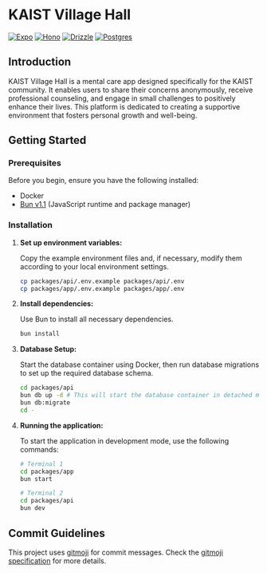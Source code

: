 # KAIST Village Hall

[![Expo](https://img.shields.io/badge/expo-1c1e24?style=for-the-badge&logo=expo&logoColor=#d04A37)](https://expo.dev)
[![Hono](https://img.shields.io/badge/Hono-ffffff.svg?style=for-the-badge&logo=hono)](https://hono.dev)
[![Drizzle](https://img.shields.io/badge/drizzle-000.svg?style=for-the-badge&logo=drizzle)](https://orm.drizzle.team)
[![Postgres](https://img.shields.io/badge/postgres-%23316192.svg?style=for-the-badge&logo=postgresql&logoColor=white)](https://www.postgresql.org)

## Introduction

KAIST Village Hall is a mental care app designed specifically for the KAIST community.
It enables users to share their concerns anonymously, receive professional counseling,
and engage in small challenges to positively enhance their lives. This platform
is dedicated to creating a supportive environment that fosters personal growth and
well-being.

## Getting Started

### Prerequisites

Before you begin, ensure you have the following installed:

- Docker
- [Bun v1.1](https://bun.sh/) (JavaScript runtime and package manager)

### Installation

1. **Set up environment variables:**

   Copy the example environment files and, if necessary, modify them according to
   your local environment settings.

   ```bash
   cp packages/api/.env.example packages/api/.env
   cp packages/app/.env.example packages/app/.env
   ```

2. **Install dependencies:**

   Use Bun to install all necessary dependencies.

   ```bash
   bun install
   ```

3. **Database Setup:**

   Start the database container using Docker, then run database migrations to set
   up the required database schema.

   ```bash
   cd packages/api
   bun db up -d # This will start the database container in detached mode
   bun db:migrate
   cd -
   ```

4. **Running the application:**

   To start the application in development mode, use the following commands:

   ```bash
   # Terminal 1
   cd packages/app
   bun start

   # Terminal 2
   cd packages/api
   bun dev
   ```

## Commit Guidelines

This project uses [gitmoji](https://gitmoji.dev) for commit messages.
Check the [gitmoji specification](https://gitmoji.dev/specification) for more details.
